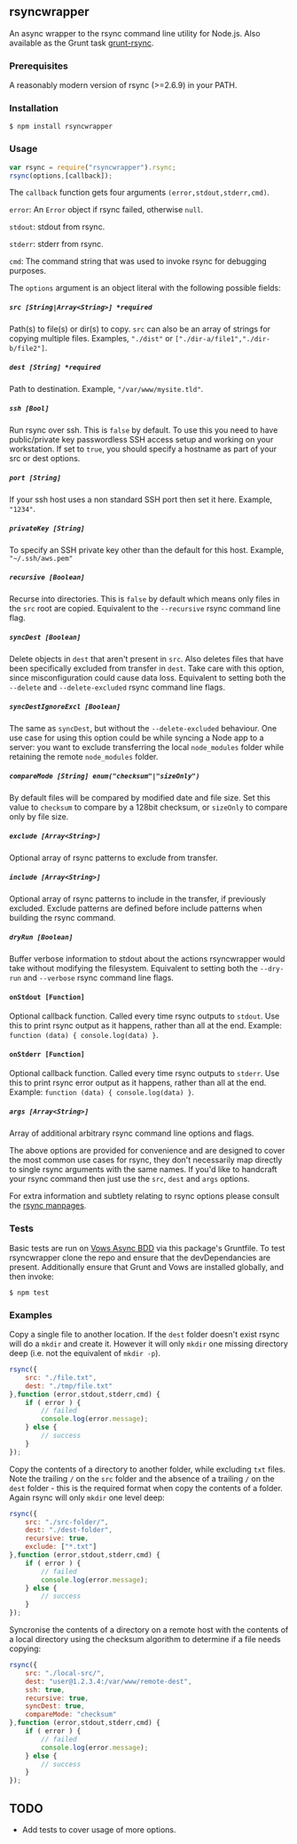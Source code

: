 ## rsyncwrapper

An async wrapper to the rsync command line utility for Node.js. Also available as the Grunt task [grunt-rsync](https://github.com/jedrichards/grunt-rsync).

### Prerequisites

A reasonably modern version of rsync (>=2.6.9) in your PATH.

### Installation

    $ npm install rsyncwrapper

### Usage

```javascript
var rsync = require("rsyncwrapper").rsync;
rsync(options,[callback]);
```

The `callback` function gets four arguments `(error,stdout,stderr,cmd)`.

`error`: An `Error` object if rsync failed, otherwise `null`.

`stdout`: stdout from rsync.

`stderr`: stderr from rsync.

`cmd`: The command string that was used to invoke rsync for debugging purposes.

The `options` argument is an object literal with the following possible fields:

##### `src [String|Array<String>] *required`

Path(s) to file(s) or dir(s) to copy. `src` can also be an array of strings for copying multiple files. Examples, `"./dist"` or `["./dir-a/file1","./dir-b/file2"]`.

##### `dest [String] *required`

Path to destination. Example, `"/var/www/mysite.tld"`.

##### `ssh [Bool]`

Run rsync over ssh.  This is `false` by default.  To use this you need to have public/private key passwordless SSH access setup and working on your workstation.  If set to `true`, you should specify a hostname as part of your src or dest options.

##### `port [String]`

If your ssh host uses a non standard SSH port then set it here. Example, `"1234"`.

##### `privateKey [String]`

To specify an SSH private key other than the default for this host. Example, `"~/.ssh/aws.pem"`

##### `recursive [Boolean]`

Recurse into directories. This is `false` by default which means only files in the `src` root are copied. Equivalent to the `--recursive` rsync command line flag.

##### `syncDest [Boolean]`

Delete objects in `dest` that aren't present in `src`. Also deletes files that have been specifically excluded from transfer in `dest`. Take care with this option, since misconfiguration could cause data loss. Equivalent to setting both the `--delete` and `--delete-excluded` rsync command line flags.

##### `syncDestIgnoreExcl [Boolean]`

The same as `syncDest`, but without the `--delete-excluded` behaviour. One use case for using this option could be while syncing a Node app to a server: you want to exclude transferring the local `node_modules` folder while retaining the remote `node_modules` folder.

##### `compareMode [String] enum("checksum"|"sizeOnly")`

By default files will be compared by modified date and file size. Set this value to `checksum` to compare by a 128bit checksum, or `sizeOnly` to compare only by file size.

##### `exclude [Array<String>]`

Optional array of rsync patterns to exclude from transfer.

##### `include [Array<String>]`

Optional array of rsync patterns to include in the transfer, if previously excluded. Exclude patterns are defined before include patterns when building the rsync command.

##### `dryRun [Boolean]`

Buffer verbose information to stdout about the actions rsyncwrapper would take without modifying the filesystem. Equivalent to setting both the `--dry-run` and `--verbose` rsync command line flags.

#### `onStdout [Function]`

Optional callback function. Called every time rsync outputs to `stdout`. Use this to print rsync output as it happens, rather than all at the end. Example: `function (data) { console.log(data) }`.

#### `onStderr [Function]`

Optional callback function. Called every time rsync outputs to `stderr`. Use this to print rsync error output as it happens, rather than all at the end. Example: `function (data) { console.log(data) }`.

##### `args [Array<String>]`

Array of additional arbitrary rsync command line options and flags.

The above options are provided for convenience and are designed to cover the most common use cases for rsync, they don't necessarily map directly to single rsync arguments with the same names. If you'd like to handcraft your rsync command then just use the `src`, `dest` and `args` options.

For extra information and subtlety relating to rsync options please consult the [rsync manpages](http://linux.die.net/man/1/rsync).

### Tests

Basic tests are run on [Vows Async BDD](http://vowsjs.org/) via this package's Gruntfile. To test rsyncwrapper clone the repo and ensure that the devDependancies are present. Additionally ensure that Grunt and Vows are installed globally, and then invoke:

    $ npm test

### Examples

Copy a single file to another location. If the `dest` folder doesn't exist rsync will do a `mkdir` and create it. However it will only `mkdir` one missing directory deep (i.e. not the equivalent of `mkdir -p`).

```javascript
rsync({
    src: "./file.txt",
    dest: "./tmp/file.txt"
},function (error,stdout,stderr,cmd) {
    if ( error ) {
        // failed
        console.log(error.message);
    } else {
        // success
    }
});
```

Copy the contents of a directory to another folder, while excluding `txt` files. Note the trailing `/` on the `src` folder and the absence of a trailing `/` on the `dest` folder - this is the required format when copy the contents of a folder. Again rsync will only `mkdir` one level deep:

```javascript
rsync({
    src: "./src-folder/",
    dest: "./dest-folder",
    recursive: true,
    exclude: ["*.txt"]
},function (error,stdout,stderr,cmd) {
    if ( error ) {
        // failed
        console.log(error.message);
    } else {
        // success
    }
});
```

Syncronise the contents of a directory on a remote host with the contents of a local directory using the checksum algorithm to determine if a file needs copying:

```javascript
rsync({
    src: "./local-src/",
    dest: "user@1.2.3.4:/var/www/remote-dest",
    ssh: true,
    recursive: true,
    syncDest: true,
    compareMode: "checksum"
},function (error,stdout,stderr,cmd) {
    if ( error ) {
        // failed
        console.log(error.message);
    } else {
        // success
    }
});
```

## TODO

- Add tests to cover usage of more options.
